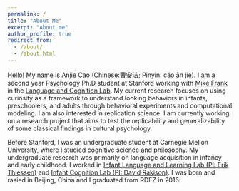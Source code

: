 ```yaml
---
permalink: /
title: "About Me"
excerpt: "About me"
author_profile: true
redirect_from: 
  - /about/
  - /about.html
---
```


Hello! My name is Anjie Cao (Chinese:曹安洁; Pinyin: cáo ān jié). I am a second year Psychology Ph.D student at Stanford working with [Mike Frank](https://web.stanford.edu/~mcfrank/) in the [Language and Cognition Lab](http://langcog.stanford.edu/). My current research focuses on using curiosity as a framework to understand looking behaviors in infants, preschoolers, and adults through behavioral experiments and computational modeling. I am also  interested in replication science. I am currently working on a research project that aims to test the replicability and generalizability of some classical findings in cultural psychology. 

Before Stanford, I was an undergraduate student at Carnegie Mellon University, where I studied cognitive science and philosophy. My undergraduate research was primarily on language acquisition in infancy and early childhood. I worked in [Infant Language and Learning Lab (PI: Erik Thiessen)](https://www.cmu.edu/dietrich/psychology/infant-language-learning-lab/Home.html) and  [Infant Cognition Lab (PI: David Rakison)](https://www.cmu.edu/dietrich/psychology/infant-cognition-lab/). I was born and rasied in Beijing, China and I graduated from RDFZ in 2016. 

